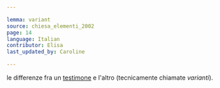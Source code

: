 ```yaml
---

lemma: variant
source: chiesa_elementi_2002
page: 14
language: Italian
contributor: Elisa
last_updated_by: Caroline

---
```


le differenze fra un [testimone](witness.html) e l'altro (tecnicamente chiamate _varianti_).
